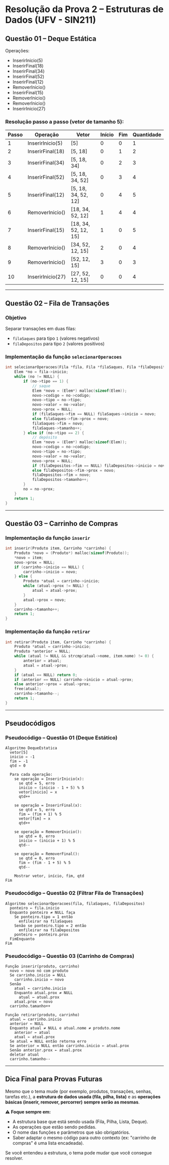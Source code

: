 
# Resolução da Prova 2 – Estruturas de Dados (UFV - SIN211)

## Questão 01 – Deque Estática

Operações:
- InserirInicio(5)
- InserirFinal(18)
- InserirFinal(34)
- InserirFinal(52)
- InserirFinal(12)
- RemoverInicio()
- InserirFinal(15)
- RemoverInicio()
- RemoverInicio()
- InserirInicio(27)

### Resolução passo a passo (vetor de tamanho 5):

| Passo | Operação           | Vetor                  | Início | Fim | Quantidade |
|-------|--------------------|------------------------|--------|-----|------------|
| 1     | InserirInicio(5)   | [5]                    | 0      | 0   | 1          |
| 2     | InserirFinal(18)   | [5, 18]                | 0      | 1   | 2          |
| 3     | InserirFinal(34)   | [5, 18, 34]            | 0      | 2   | 3          |
| 4     | InserirFinal(52)   | [5, 18, 34, 52]        | 0      | 3   | 4          |
| 5     | InserirFinal(12)   | [5, 18, 34, 52, 12]    | 0      | 4   | 5          |
| 6     | RemoverInicio()    | [18, 34, 52, 12]       | 1      | 4   | 4          |
| 7     | InserirFinal(15)   | [18, 34, 52, 12, 15]   | 1      | 0   | 5          |
| 8     | RemoverInicio()    | [34, 52, 12, 15]       | 2      | 0   | 4          |
| 9     | RemoverInicio()    | [52, 12, 15]           | 3      | 0   | 3          |
| 10    | InserirInicio(27)  | [27, 52, 12, 15]       | 0      | 0   | 4          |

---

## Questão 02 – Fila de Transações

### Objetivo
Separar transações em duas filas:
- `filaSaques` para tipo `1` (valores negativos)
- `filaDepositos` para tipo `2` (valores positivos)

### Implementação da função `selecionarOperacoes`

```c
int selecionarOperacoes(Fila *fila, Fila *filaSaques, Fila *filaDepositos) {
    Elem *no = fila->inicio;
    while (no != NULL) {
        if (no->tipo == 1) {
            // saque
            Elem *novo = (Elem*) malloc(sizeof(Elem));
            novo->codigo = no->codigo;
            novo->tipo = no->tipo;
            novo->valor = no->valor;
            novo->prox = NULL;
            if (filaSaques->fim == NULL) filaSaques->inicio = novo;
            else filaSaques->fim->prox = novo;
            filaSaques->fim = novo;
            filaSaques->tamanho++;
        } else if (no->tipo == 2) {
            // depósito
            Elem *novo = (Elem*) malloc(sizeof(Elem));
            novo->codigo = no->codigo;
            novo->tipo = no->tipo;
            novo->valor = no->valor;
            novo->prox = NULL;
            if (filaDepositos->fim == NULL) filaDepositos->inicio = novo;
            else filaDepositos->fim->prox = novo;
            filaDepositos->fim = novo;
            filaDepositos->tamanho++;
        }
        no = no->prox;
    }
    return 1;
}
```

---

## Questão 03 – Carrinho de Compras

### Implementação da função `inserir`

```c
int inserir(Produto item, Carrinho *carrinho) {
    Produto *novo = (Produto*) malloc(sizeof(Produto));
    *novo = item;
    novo->prox = NULL;
    if (carrinho->inicio == NULL) {
        carrinho->inicio = novo;
    } else {
        Produto *atual = carrinho->inicio;
        while (atual->prox != NULL) {
            atual = atual->prox;
        }
        atual->prox = novo;
    }
    carrinho->tamanho++;
    return 1;
}
```

### Implementação da função `retirar`

```c
int retirar(Produto item, Carrinho *carrinho) {
    Produto *atual = carrinho->inicio;
    Produto *anterior = NULL;
    while (atual != NULL && strcmp(atual->nome, item.nome) != 0) {
        anterior = atual;
        atual = atual->prox;
    }
    if (atual == NULL) return 0;
    if (anterior == NULL) carrinho->inicio = atual->prox;
    else anterior->prox = atual->prox;
    free(atual);
    carrinho->tamanho--;
    return 1;
}
```

---

## Pseudocódigos

### Pseudocódigo – Questão 01 (Deque Estático)

```
Algoritmo DequeEstatica
  vetor[5]
  inicio ← -1
  fim ← -1
  qtd ← 0

  Para cada operação:
    se operação = InserirInicio(x):
      se qtd = 5, erro
      inicio ← (inicio - 1 + 5) % 5
      vetor[inicio] ← x
      qtd++

    se operação = InserirFinal(x):
      se qtd = 5, erro
      fim ← (fim + 1) % 5
      vetor[fim] ← x
      qtd++

    se operação = RemoverInicio():
      se qtd = 0, erro
      inicio ← (inicio + 1) % 5
      qtd--

    se operação = RemoverFinal():
      se qtd = 0, erro
      fim ← (fim - 1 + 5) % 5
      qtd--

    Mostrar vetor, início, fim, qtd
Fim
```

### Pseudocódigo – Questão 02 (Filtrar Fila de Transações)

```
Algoritmo selecionarOperacoes(fila, filaSaques, filaDepositos)
  ponteiro ← fila.inicio
  Enquanto ponteiro ≠ NULL faça
    Se ponteiro.tipo = 1 então
      enfileirar na filaSaques
    Senão se ponteiro.tipo = 2 então
      enfileirar na filaDepositos
    ponteiro ← ponteiro.prox
  FimEnquanto
Fim
```

### Pseudocódigo – Questão 03 (Carrinho de Compras)

```
Função inserir(produto, carrinho)
  novo ← novo nó com produto
  Se carrinho.inicio = NULL
    carrinho.inicio ← novo
  Senão
    atual ← carrinho.inicio
    Enquanto atual.prox ≠ NULL
      atual ← atual.prox
    atual.prox ← novo
  carrinho.tamanho++

Função retirar(produto, carrinho)
  atual ← carrinho.inicio
  anterior ← NULL
  Enquanto atual ≠ NULL e atual.nome ≠ produto.nome
    anterior ← atual
    atual ← atual.prox
  Se atual = NULL então retorna erro
  Se anterior = NULL então carrinho.inicio ← atual.prox
  Senão anterior.prox ← atual.prox
  deletar atual
  carrinho.tamanho--
```

---

## Dica Final para Provas Futuras

Mesmo que o tema mude (por exemplo, produtos, transações, senhas, tarefas etc.), a **estrutura de dados usada (fila, pilha, lista)** e as **operações básicas (inserir, remover, percorrer)** **sempre serão as mesmas**.

⚠️ **Foque sempre em:**
- A estrutura base que está sendo usada (Fila, Pilha, Lista, Deque).
- As operações que estão sendo pedidas.
- O nome das funções e parâmetros que são obrigatórios.
- Saber adaptar o mesmo código para outro contexto (ex: "carrinho de compras" é uma lista encadeada).

Se você entendeu a estrutura, o tema pode mudar que você consegue resolver.
